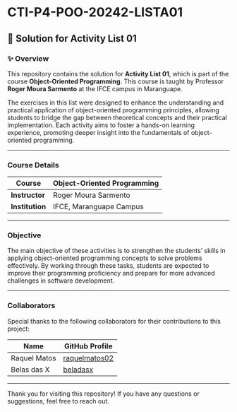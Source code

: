 # CTI-P4-POO-20242-LISTA01

## 🌌 **Solution for Activity List 01**

### ✨ Overview

This repository contains the solution for **Activity List 01**, which is part of the course **Object-Oriented Programming**. This course is taught by Professor **Roger Moura Sarmento** at the IFCE campus in Maranguape.

The exercises in this list were designed to enhance the understanding and practical application of object-oriented programming principles, allowing students to bridge the gap between theoretical concepts and their practical implementation. Each activity aims to foster a hands-on learning experience, promoting deeper insight into the fundamentals of object-oriented programming.

---

### Course Details

| **Course**                      | Object-Oriented Programming           |
|---------------------------------|---------------------------------------|
| **Instructor**                  | Roger Moura Sarmento                 |
| **Institution**                 | IFCE, Maranguape Campus              |

---

### Objective

The main objective of these activities is to strengthen the students’ skills in applying object-oriented programming concepts to solve problems effectively. By working through these tasks, students are expected to improve their programming proficiency and prepare for more advanced challenges in software development.

---

### Collaborators

Special thanks to the following collaborators for their contributions to this project:

| **Name**           | **GitHub Profile**                            |
|--------------------|-----------------------------------------------|
| Raquel Matos       | [raquelmatos02](https://github.com/raquelmatos02) |
| Belas das X        | [beladasx](https://github.com/beladasx)         |

---

Thank you for visiting this repository! If you have any questions or suggestions, feel free to reach out.
